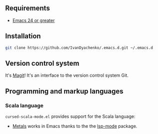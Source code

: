 ## Requirements

- [Emacs 24 or greater](https://www.gnu.org/software/emacs/)

## Installation

```bash
git clone https://github.com/IvanDyachenko/.emacs.d.git ~/.emacs.d
```

## Version control system
It's [Magit](https://magit.vc/)! It's an interface to the version control system Git.

## Programming and markup languages

### Scala language

`cursed-scala-mode.el` provides support for the Scala language:

  - [Metals](https://scalameta.org/metals/) works in Emacs thanks to the the [lsp-mode](https://github.com/emacs-lsp/lsp-mode) package.
